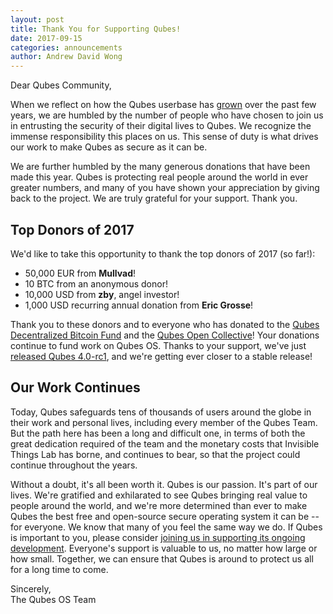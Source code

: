 ```yaml
---
layout: post
title: Thank You for Supporting Qubes!
date: 2017-09-15
categories: announcements
author: Andrew David Wong
---
```


Dear Qubes Community,

When we reflect on how the Qubes userbase has [grown][statistics] over
the past few years, we are humbled by the number of people who have
chosen to join us in entrusting the security of their digital lives to
Qubes. We recognize the immense responsibility this places on us. This
sense of duty is what drives our work to make Qubes as secure as it can
be.

We are further humbled by the many generous donations that have been
made this year. Qubes is protecting real people around the world in ever
greater numbers, and many of you have shown your appreciation by giving
back to the project.  We are truly grateful for your support. Thank you.

Top Donors of 2017
------------------
We'd like to take this opportunity to thank the top donors of 2017 (so
far!):

 - 50,000 EUR from **Mullvad**!
 - 10 BTC from an anonymous donor!
 - 10,000 USD from **zby**, angel investor!
 - 1,000 USD recurring annual donation from **Eric Grosse**!

Thank you to these donors and to everyone who has donated to the [Qubes
Decentralized Bitcoin Fund][BTC] and the [Qubes Open Collective][OC]!
Your donations continue to fund work on Qubes OS. Thanks to your
support, we've just [released Qubes 4.0-rc1][4.0-rc1], and we're getting
ever closer to a stable release!

Our Work Continues
------------------
Today, Qubes safeguards tens of thousands of users around the globe in
their work and personal lives, including every member of the Qubes Team.
But the path here has been a long and difficult one, in terms of both
the great dedication required of the team and the monetary costs that
Invisible Things Lab has borne, and continues to bear, so that the
project could continue throughout the years.

Without a doubt, it's all been worth it. Qubes is our passion. It's part
of our lives. We're gratified and exhilarated to see Qubes bringing real
value to people around the world, and we're more determined than ever to
make Qubes the best free and open-source secure operating system it can
be -- for everyone. We know that many of you feel the same way we do.
If Qubes is important to you, please consider [joining us in supporting
its ongoing development][donations]. Everyone's support is valuable to
us, no matter how large or how small. Together, we can ensure that Qubes
is around to protect us all for a long time to come.

Sincerely,  
The Qubes OS Team

[statistics]: /statistics/
[OC]: https://opencollective.com/qubes-os
[BTC]: /news/2016/07/13/qubes-distributed-fund/
[4.0-rc1]: /news/2017/07/31/qubes-40-rc1/
[donations]: /donate/

